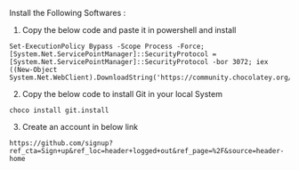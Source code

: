 Install the Following Softwares :

1. Copy the below code and paste it in powershell and install
```
Set-ExecutionPolicy Bypass -Scope Process -Force; [System.Net.ServicePointManager]::SecurityProtocol = [System.Net.ServicePointManager]::SecurityProtocol -bor 3072; iex ((New-Object System.Net.WebClient).DownloadString('https://community.chocolatey.org/install.ps1'))
```

2. Copy the below code to install Git in your local System
```
choco install git.install
```

3. Create an account in below link
```
https://github.com/signup?ref_cta=Sign+up&ref_loc=header+logged+out&ref_page=%2F&source=header-home
```